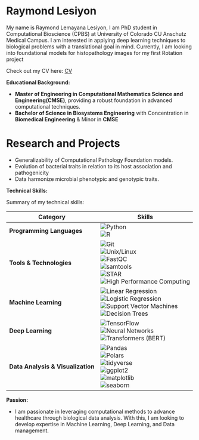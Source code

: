 # Raymond Lesiyon

My name is Raymond Lemayana Lesiyon, I am PhD student in Computational Bioscience (CPBS) at University of Colorado CU Anschutz Medical Campus. I am interested in applying deep learning techniques to biological problems with a translational goal in mind. Currently, I am looking into foundational models for histopathology images for my first Rotation project

Check out my CV here: [CV](https://github.com/rlesiyon/rlesiyon/blob/main/CV-RaymondLesiyon.pdf)

**Educational Background:** 
- **Master of Engineering in Computational Mathematics Science and Engineering(CMSE)**, providing a robust foundation in advanced computational techniques.
- **Bachelor of Science in Biosystems Engineering** with Concentration in **Biomedical Engineering** & Minor in **CMSE**


# Research and Projects

- Generalizability of Computational Pathology Foundation models. 
- Evolution of bacterial traits in relation to its host association and pathogenicity
- Data harmonize microbial phenotypic and genotypic traits.

**Technical Skills:** 

Summary of my technical skills:

| **Category**                   | **Skills**                                                                                       |
|--------------------------------|--------------------------------------------------------------------------------------------------|
| **Programming Languages**     | ![Python](https://img.shields.io/badge/Python-Proficient-blue) <br> ![R](https://img.shields.io/badge/R-Proficient-blue)                               |
| **Tools & Technologies**      | ![Git](https://img.shields.io/badge/Git-Proficient-blue) <br> ![Unix/Linux](https://img.shields.io/badge/Unix%2FLinux-Proficient-blue) <br> ![FastQC](https://img.shields.io/badge/FastQC-Proficient-blue) <br> ![samtools](https://img.shields.io/badge/samtools-Proficient-blue) <br> ![STAR](https://img.shields.io/badge/STAR-Proficient-blue) <br> ![High Performance Computing](https://img.shields.io/badge/High%20Performance%20Computing-Proficient-blue) |
| **Machine Learning**          | ![Linear Regression](https://img.shields.io/badge/Linear%20Regression-Skilled-yellow) <br> ![Logistic Regression](https://img.shields.io/badge/Logistic%20Regression-Skilled-yellow) <br> ![Support Vector Machines](https://img.shields.io/badge/SVM-Skilled-yellow) <br> ![Decision Trees](https://img.shields.io/badge/Decision%20Trees-Skilled-yellow) |
| **Deep Learning**             | ![TensorFlow](https://img.shields.io/badge/TensorFlow-Experienced-green) <br> ![Neural Networks](https://img.shields.io/badge/Neural%20Networks-Experienced-green) <br> ![Transformers (BERT)](https://img.shields.io/badge/Transformers%20(BERT)-Experienced-green) |
| **Data Analysis & Visualization** | ![Pandas](https://img.shields.io/badge/Pandas-Proficient-blue) <br> ![Polars](https://img.shields.io/badge/Polars-Proficient-blue) <br> ![tidyverse](https://img.shields.io/badge/tidyverse-Proficient-blue) <br> ![ggplot2](https://img.shields.io/badge/ggplot2-Proficient-blue) <br> ![matplotlib](https://img.shields.io/badge/matplotlib-Proficient-blue) <br> ![seaborn](https://img.shields.io/badge/seaborn-Proficient-blue) |


**Passion:** 
- I am passionate in leveraging computational methods to advance healthcare through biological data analysis. With this, I am looking to develop expertise in Machine Learning, Deep Learning, and Data management.

<!---
rlesiyon/rlesiyon is a ✨ special ✨ repository because its `README.md` (this file) appears on your GitHub profile.
You can click the Preview link to take a look at your changes.
--->
